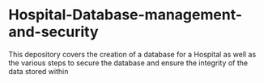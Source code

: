 # Hospital-Database-management-and-security
This depository covers the creation of a database for a Hospital as well as the various steps to secure the database and ensure the integrity of the data stored within
